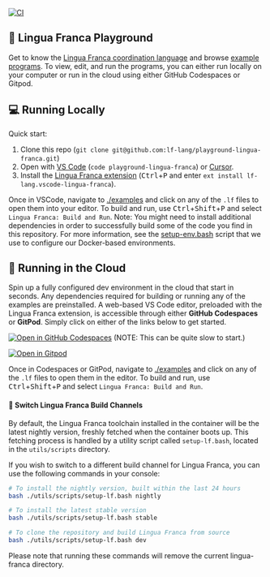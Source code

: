 [![CI](https://github.com/lf-lang/examples-lingua-franca/actions/workflows/ci.yml/badge.svg)](https://github.com/lf-lang/examples-lingua-franca/actions/workflows/ci.yml)

## 🛝 Lingua Franca Playground
Get to know the [Lingua Franca coordination language](https://lf-lang.org) and browse [example programs](examples/README.md).
To view, edit, and run the programs, you can either run locally on your computer or run in the cloud using either GitHub Codespaces or Gitpod.

## 💻 Running Locally
Quick start:

1. Clone this repo (`git clone git@github.com:lf-lang/playground-lingua-franca.git`)
2. Open with [VS Code](https://code.visualstudio.com) (`code playground-lingua-franca`) or [Cursor](https://cursor.com).
3. Install the [Lingua Franca extension](https://github.com/lf-lang/vscode-lingua-franca) (<kbd>Ctrl</kbd>+<kbd>P</kbd> and enter `ext install lf-lang.vscode-lingua-franca`).

Once in VSCode, navigate to [./examples](./examples) and click on any of the `.lf` files to open them into your editor. To build and run, use <kbd>Ctrl</kbd>+<kbd>Shift</kbd>+<kbd>P</kbd> and select `Lingua Franca: Build and Run`. Note: You might need to install additional dependencies in order to successfully build some of the code you find in this repository. For more information, see the [setup-env.bash](./utils/scripts/setup-env.bash) script that we use to configure our Docker-based environments.


## :rocket: Running in the Cloud
Spin up a fully configured dev environment in the cloud that start in seconds.
Any dependencies required for building or running any of the examples are preinstalled.
A web-based VS Code editor, preloaded with the Lingua Franca extension, is accessible through either **GitHub Codespaces** or **GitPod**. Simply click on either of the links below to get started.

[![Open in GitHub Codespaces](https://github.com/codespaces/badge.svg)](https://github.com/codespaces/new?hide_repo_select=true&repo=477928779&ref=main&skip_quickstart=true&devcontainer_path=.devcontainer%2Fnightly%2Fdevcontainer.json) (NOTE: This can be quite slow to start.)

[![Open in Gitpod](https://gitpod.io/button/open-in-gitpod.svg)](https://gitpod.io/new#https://github.com/lf-lang/playground-lingua-franca/tree/main)

Once in Codespaces or GitPod, navigate to [./examples](./examples) and click on any of the `.lf` files to open them in the editor. To build and run, use <kbd>Ctrl</kbd>+<kbd>Shift</kbd>+<kbd>P</kbd> and select `Lingua Franca: Build and Run`.

#### :wrench: Switch Lingua Franca Build Channels
By default, the Lingua Franca toolchain installed in the container will be the latest nightly version, freshly fetched when the container boots up. This fetching process is handled by a utility script called `setup-lf.bash`, located in the `utils/scripts` directory.

If you wish to switch to a different build channel for Lingua Franca, you can use the following commands in your console:

```bash
# To install the nightly version, built within the last 24 hours
bash ./utils/scripts/setup-lf.bash nightly

# To install the latest stable version
bash ./utils/scripts/setup-lf.bash stable

# To clone the repository and build Lingua Franca from source
bash ./utils/scripts/setup-lf.bash dev
```

Please note that running these commands will remove the current lingua-franca directory.


